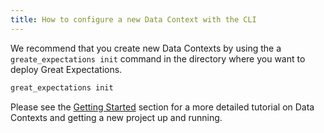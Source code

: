 ```yaml
---
title: How to configure a new Data Context with the CLI
---
```


We recommend that you create new Data Contexts by using the a ``greate_expectations init`` command in the directory where you want to deploy Great Expectations.

```bash
great_expectations init
```

Please see the [Getting Started](../../../tutorials/getting_started/initialize-a-data-context.md) section for a more detailed tutorial on Data Contexts and getting a new project up and running.

